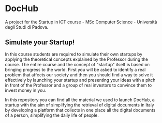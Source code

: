 # DocHub

A project for the Startup in ICT course - MSc Computer Science - Università degli Studi di Padova.

## Simulate your Startup!

In this course students are required to simulate their own startups by applying the theoretical concepts explained by the Professor during the course. The entire course and the concept of "startup" itself is based on bringing progress to the world. First you will be asked to identify a real problem that affects our society and then you should find a way to solve it effectively by launching your startup and presenting your ideas with a pitch in front of the Professor and a group of real investors to convince them to invest money in you.

In this repository you can find all the material we used to launch DocHub, a startup with the aim of simplifying the retrieval of digital documents in Italy by developing a platform that collects in one place all the digital documents of a person, simplifying the daily life of people.
